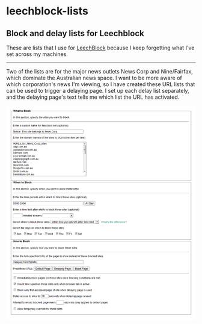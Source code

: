 # leechblock-lists
## Block and delay lists for Leechblock

These are lists that I use for [LeechBlock](https://www.proginosko.com/leechblock/) because I keep forgetting what I've set across my machines.

---

Two of the lists are for the major news outlets News Corp and Nine/Fairfax, which dominate the Australian news space. I want to be more aware of which corporation's news I'm viewing, so I have created these URL lists that can be used to trigger a delaying page. I set up each delay list separately, and the delaying page's text tells me which list the URL has activated.

![](example.png)

